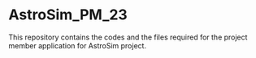 # AstroSim_PM_23
 This repository contains the codes and the files required for the project member application for AstroSim project.
